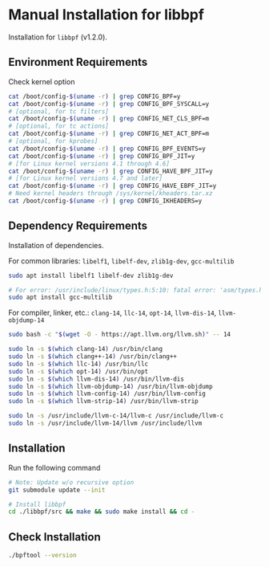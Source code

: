 # Manual Installation for libbpf

Installation for `libbpf` (v1.2.0).

## Environment Requirements

Check kernel option

```bash
cat /boot/config-$(uname -r) | grep CONFIG_BPF=y
cat /boot/config-$(uname -r) | grep CONFIG_BPF_SYSCALL=y
# [optional, for tc filters]
cat /boot/config-$(uname -r) | grep CONFIG_NET_CLS_BPF=m
# [optional, for tc actions]
cat /boot/config-$(uname -r) | grep CONFIG_NET_ACT_BPF=m
# [optional, for kprobes]
cat /boot/config-$(uname -r) | grep CONFIG_BPF_EVENTS=y
cat /boot/config-$(uname -r) | grep CONFIG_BPF_JIT=y
# [for Linux kernel versions 4.1 through 4.6]
cat /boot/config-$(uname -r) | grep CONFIG_HAVE_BPF_JIT=y
# [for Linux kernel versions 4.7 and later]
cat /boot/config-$(uname -r) | grep CONFIG_HAVE_EBPF_JIT=y
# Need kernel headers through /sys/kernel/kheaders.tar.xz
cat /boot/config-$(uname -r) | grep CONFIG_IKHEADERS=y
```

## Dependency Requirements

Installation of dependencies.

For common libraries: `libelf1`, `libelf-dev`, `zlib1g-dev`, `gcc-multilib`

```bash
sudo apt install libelf1 libelf-dev zlib1g-dev

# For error: /usr/include/linux/types.h:5:10: fatal error: 'asm/types.h' file not found
sudo apt install gcc-multilib 
```

For compiler, linker, etc.: `clang-14`, `llc-14`, `opt-14`, `llvm-dis-14`, `llvm-objdump-14`

```bash
sudo bash -c "$(wget -O - https://apt.llvm.org/llvm.sh)" -- 14

sudo ln -s $(which clang-14) /usr/bin/clang
sudo ln -s $(which clang++-14) /usr/bin/clang++
sudo ln -s $(which llc-14) /usr/bin/llc
sudo ln -s $(which opt-14) /usr/bin/opt
sudo ln -s $(which llvm-dis-14) /usr/bin/llvm-dis
sudo ln -s $(which llvm-objdump-14) /usr/bin/llvm-objdump
sudo ln -s $(which llvm-config-14) /usr/bin/llvm-config
sudo ln -s $(which llvm-strip-14) /usr/bin/llvm-strip

sudo ln -s /usr/include/llvm-c-14/llvm-c /usr/include/llvm-c
sudo ln -s /usr/include/llvm-14/llvm /usr/include/llvm
```

## Installation

Run the following command

```bash
# Note: Update w/o recursive option
git submodule update --init

# Install libbpf
cd ./libbpf/src && make && sudo make install && cd -
```

## Check Installation

```bash
./bpftool --version
```